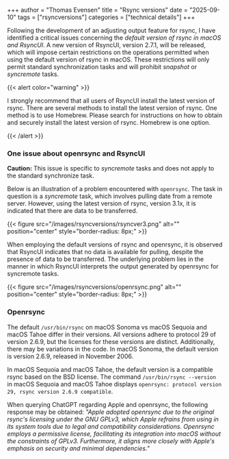 +++
author = "Thomas Evensen"
title = "Rsync versions"
date = "2025-09-10"
tags = ["rsyncversions"]
categories = ["technical details"]
+++

Following the development of an adjusting output feature for rsync, I have identified a critical issues concerning the *default version of rsync in macOS and RsyncUI*. A new version of RsyncUI, version 2.7.1, will be released, which will impose certain restrictions on the operations permitted when using the default version of rsync in macOS. These restrictions will only permit standard synchronization tasks and will prohibit *snapshot* or *syncremote* tasks.

{{< alert color="warning" >}}

I strongly recommend that all users of RsyncUI install the latest version of rsync. There are several methods to install the latest version of rsync. One method is to use Homebrew. Please search for instructions on how to obtain and securely install the latest version of rsync. Homebrew is one option.

{{< /alert >}}

### One issue about openrsync and RsyncUI

**Caution:** This issue is specific to *syncremote* tasks and does not apply to the standard synchronize task.

Below is an illustration of a problem encountered with `openrsync`. The task in question is a *syncremote* task, which involves pulling date from a remote server. However, using the latest version of rsync, version 3.1x, it is indicated that there are data to be transferred. 

{{< figure src="/images/rsyncversions/rsyncver3.png" alt="" position="center" style="border-radius: 8px;" >}}

When employing the default versions of rsync and openrsync, it is observed that RsyncUI indicates that no data is available for pulling, despite the presence of data to be transferred. The underlying problem lies in the manner in which RsyncUI interprets the output generated by openrsync for syncremote tasks. 

{{< figure src="/images/rsyncversions/openrsync.png" alt="" position="center" style="border-radius: 8px;" >}}

### Openrsync

The default `/usr/bin/rsync` on macOS Sonoma vs macOS Sequoia and macOS Tahoe differ in their versions. All versions adhere to protocol 29 of version 2.6.9, but the licenses for these versions are distinct. Additionally, there may be variations in the code. In macOS Sonoma, the default version is version 2.6.9, released in November 2006. 

In macOS Sequoia and macOS Tahoe, the default version is a compatible rsync based on the BSD license. The command `/usr/bin/rsync --version` in macOS Sequoia and macOS Tahoe displays `openrsync: protocol version 29, rsync version 2.6.9 compatible`.

When querying ChatGPT regarding Apple and openrsync, the following response may be obtained: *"Apple adopted openrsync due to the original rsync's licensing under the GNU GPLv3, which Apple refrains from using in its system tools due to legal and compatibility considerations. Openrsync employs a permissive license, facilitating its integration into macOS without the constraints of GPLv3. Furthermore, it aligns more closely with Apple's emphasis on security and minimal dependencies."*

